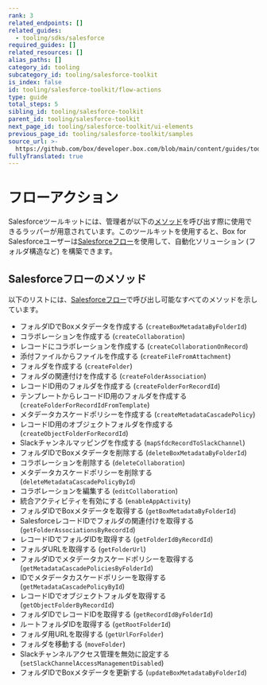 ```yaml
---
rank: 3
related_endpoints: []
related_guides:
  - tooling/sdks/salesforce
required_guides: []
related_resources: []
alias_paths: []
category_id: tooling
subcategory_id: tooling/salesforce-toolkit
is_index: false
id: tooling/salesforce-toolkit/flow-actions
type: guide
total_steps: 5
sibling_id: tooling/salesforce-toolkit
parent_id: tooling/salesforce-toolkit
next_page_id: tooling/salesforce-toolkit/ui-elements
previous_page_id: tooling/salesforce-toolkit/samples
source_url: >-
  https://github.com/box/developer.box.com/blob/main/content/guides/tooling/salesforce-toolkit/flow-actions.md
fullyTranslated: true
---
```

# フローアクション

Salesforceツールキットには、管理者が以下の[メソッド][methods]を呼び出す際に使用できるラッパーが用意されています。このツールキットを使用すると、Box for Salesforceユーザーは[Salesforceフロー][Salesforce Flows]を使用して、自動化ソリューション (フォルダ構造など) を構築できます。

## Salesforceフローのメソッド

以下のリストには、[Salesforceフロー][Salesforce Flows]で呼び出し可能なすべてのメソッドを示しています。

<!--alex ignore -->

* フォルダIDでBoxメタデータを作成する (`createBoxMetadataByFolderId`)
* コラボレーションを作成する (`createCollaboration`)
* レコードにコラボレーションを作成する (`createCollaborationOnRecord`)
* 添付ファイルからファイルを作成する (`createFileFromAttachment`)
* フォルダを作成する (`createFolder`)
* フォルダの関連付けを作成する (`createFolderAssociation`)
* レコードID用のフォルダを作成する (`createFolderForRecordId`)
* テンプレートからレコードID用のフォルダを作成する (`createFolderForRecordIdFromTemplate`)
* メタデータカスケードポリシーを作成する (`createMetadataCascadePolicy`)
* レコードID用のオブジェクトフォルダを作成する (`createObjectFolderForRecordId`)
* Slackチャンネルマッピングを作成する (`mapSfdcRecordToSlackChannel`)
* フォルダIDでBoxメタデータを削除する (`deleteBoxMetadataByFolderId`)
* コラボレーションを削除する (`deleteCollaboration`)
* メタデータカスケードポリシーを削除する (`deleteMetadataCascadePolicyById`)
* コラボレーションを編集する (`editCollaboration`)
* 統合アクティビティを有効にする (`enableAppActivity`)
* フォルダIDでBoxメタデータを取得する (`getBoxMetadataByFolderId`)
* SalesforceレコードIDでフォルダの関連付けを取得する (`getFolderAssociationsByRecordId`)
* レコードIDでフォルダIDを取得する (`getFolderIdByRecordId`)
* フォルダURLを取得する (`getFolderUrl`)
* フォルダIDでメタデータカスケードポリシーを取得する (`getMetadataCascadePoliciesByFolderId`)
* IDでメタデータカスケードポリシーを取得する (`getMetadataCascadePolicyById`)
* レコードIDでオブジェクトフォルダを取得する (`getObjectFolderByRecordId`)
* フォルダIDでレコードIDを取得する (`getRecordIdByFolderId`)
* ルートフォルダIDを取得する (`getRootFolderId`)
* フォルダ用URLを取得する (`getUrlForFolder`)
* フォルダを移動する (`moveFolder`)
* Slackチャンネルアクセス管理を無効に設定する (`setSlackChannelAccessManagementDisabled`)
* フォルダIDでBoxメタデータを更新する (`updateBoxMetadataByFolderId`)

<!--alex enable -->

[methods]: g://tooling/salesforce-toolkit/methods

[Salesforce Flows]: https://help.salesforce.com/s/articleView?id=sf.flow.htm&type=5
